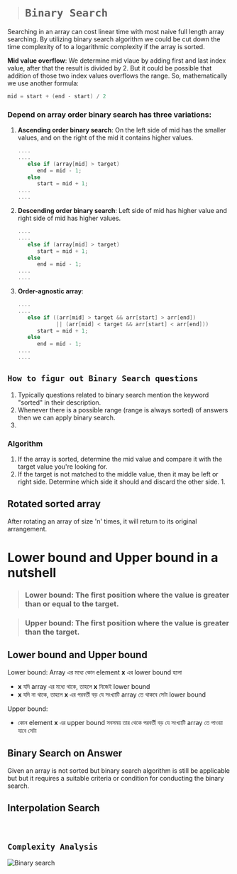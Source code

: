 > # **`Binary Search`**

Searching in an array can cost linear time with most naive full length array searching. By utilizing binary search algorithm we could be cut down the time complexity of to a logarithmic complexity if the array is sorted.

**Mid value overflow**: We determine mid vlaue by adding first and last index value, after that the result is divided by 2. But it could be possible that addition of those two index values overflows the range. So, mathematically we use another formula:

```cpp
mid = start + (end - start) / 2
```

### Depend on array order binary search has three variations:

1. **Ascending order binary search**: On the left side of mid has the smaller values, and on the right of the mid it contains higher values.
    ```cpp
    ....
    ....
       else if (array[mid] > target)
          end = mid - 1;
       else
          start = mid + 1;
    ....
    ....
    ```
2. **Descending order binary search**: Left side of mid has higher value and right side of mid has higher values.
    ```cpp
    ....
    ....
       else if (array[mid] > target)
          start = mid + 1;
       else
          end = mid - 1;
    ....
    ....
    ```
3. **Order-agnostic array**:
    ```cpp
    ....
    ....
       else if ((arr[mid] > target && arr[start] > arr[end])
                || (arr[mid] < target && arr[start] < arr[end]))
          start = mid + 1;
       else
          end = mid - 1;
    ....
    ....
    ```

## `How to figur out Binary Search questions`

1. Typically questions related to binary search mention the keyword "sorted" in their description.
2. Whenever there is a possible range (range is always sorted) of answers then we can apply binary search.
3.

### Algorithm

1. If the array is sorted, determine the mid value and compare it with the target value you're looking for.
2. If the target is not matched to the middle value, then it may be left or right side. Determine which side it should and discard the other side.
    1.

## Rotated sorted array

After rotating an array of size 'n' times, it will return to its original arrangement.

# Lower bound and Upper bound in a nutshell

> ### **Lower bound**: The first position where the value is greater than or equal to the target.

> ### **Upper bound**: The first position where the value is greater than the target.

## Lower bound and Upper bound

Lower bound: Array এর মধ্যে কোন element **x** এর lower bound হলো

-   **x** যদি array এর মধ্যে থাকে, তাহলে **x** নিজেই lower bound
-   **x** যদি না থাকে, তাহলে **x** এর পরবর্তী বড় যে সংখ্যাটি array তে থাকবে সেটা lower bound

Upper bound:

-   কোন element **x** এর upper bound সবসময় তার থেকে পরবর্তী বড় যে সংখ্যাটি array তে পাওয়া যাবে সেটা

## Binary Search on Answer

Given an array is not sorted but binary search algorithm is still be applicable but but it requires a suitable criteria or condition for conducting the binary search.

## Interpolation Search

&nbsp;

## **`Complexity Analysis`**

![Binary search](./BS_complexity.jpg)
